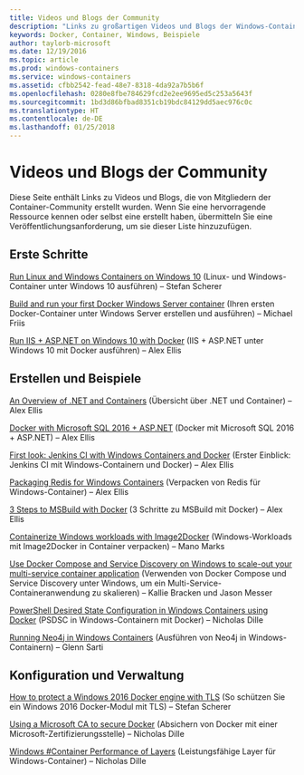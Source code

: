 ```yaml
---
title: Videos und Blogs der Community
description: "Links zu großartigen Videos und Blogs der Windows-Container-Community"
keywords: Docker, Container, Windows, Beispiele
author: taylorb-microsoft
ms.date: 12/19/2016
ms.topic: article
ms.prod: windows-containers
ms.service: windows-containers
ms.assetid: cfbb2542-fead-48e7-8318-4da92a7b5b6f
ms.openlocfilehash: 0280e8fbe784629fcd2e2ee9695ed5c253a5643f
ms.sourcegitcommit: 1bd3d86bfbad8351cb19bdc84129dd5aec976c0c
ms.translationtype: HT
ms.contentlocale: de-DE
ms.lasthandoff: 01/25/2018
---
```

# <a name="community-videos-and-blogs"></a>Videos und Blogs der Community
Diese Seite enthält Links zu Videos und Blogs, die von Mitgliedern der Container-Community erstellt wurden.  Wenn Sie eine hervorragende Ressource kennen oder selbst eine erstellt haben, übermitteln Sie eine Veröffentlichungsanforderung, um sie dieser Liste hinzuzufügen.

## <a name="getting-started"></a>Erste Schritte
[Run Linux and Windows Containers on Windows 10](https://stefanscherer.github.io/run-linux-and-windows-containers-on-windows-10/) (Linux- und Windows-Container unter Windows 10 ausführen) – Stefan Scherer

[Build and run your first Docker Windows Server container](https://blog.docker.com/2016/09/build-your-first-docker-windows-server-container/) (Ihren ersten Docker-Container unter Windows Server erstellen und ausführen) – Michael Friis

[Run IIS + ASP.NET on Windows 10 with Docker](http://blog.alexellis.io/run-iis-asp-net-on-windows-10-with-docker/) (IIS + ASP.NET unter Windows 10 mit Docker ausführen) – Alex Ellis


## <a name="building-and-examples"></a>Erstellen und Beispiele
[An Overview of .NET and Containers](http://blog.alexellis.io/docker-dotnet-containers/) (Übersicht über .NET und Container) – Alex Ellis

[Docker with Microsoft SQL 2016 + ASP.NET](http://blog.alexellis.io/docker-does-sql2016-aspnet/) (Docker mit Microsoft SQL 2016 + ASP.NET) – Alex Ellis

[First look: Jenkins CI with Windows Containers and Docker](http://blog.alexellis.io/continuous-integration-docker-windows-containers/) (Erster Einblick: Jenkins CI mit Windows-Containern und Docker) – Alex Ellis

[Packaging Redis for Windows Containers](http://blog.alexellis.io/packaging-windows-containers/) (Verpacken von Redis für Windows-Container) – Alex Ellis

[3 Steps to MSBuild with Docker](http://blog.alexellis.io/3-steps-to-msbuild-with-docker/) (3 Schritte zu MSBuild mit Docker) – Alex Ellis

[Containerize Windows workloads with Image2Docker](https://blog.docker.com/2016/10/containerize-windows-workloads-image2docker/) (Windows-Workloads mit Image2Docker in Container verpacken) – Mano Marks

[Use Docker Compose and Service Discovery on Windows to scale-out your multi-service container application](https://blogs.technet.microsoft.com/virtualization/2016/10/18/use-docker-compose-and-service-discovery-on-windows-to-scale-out-your-multi-service-container-application/) (Verwenden von Docker Compose und Service Discovery unter Windows, um ein Multi-Service-Containeranwendung zu skalieren) – Kallie Bracken und Jason Messer

[PowerShell Desired State Configuration in Windows Containers using Docker](http://dille.name/blog/2016/06/17/powershell-desired-state-configuration-psdsc-in-windows-containers-using-docker/) (PSDSC in Windows-Containern mit Docker) – Nicholas Dille

[Running Neo4j in Windows Containers](http://glennsarti.github.io/blog/neo4j-nano-containers) (Ausführen von Neo4j in Windows-Containern) – Glenn Sarti

## <a name="configuration-and-managment"></a>Konfiguration und Verwaltung
[How to protect a Windows 2016 Docker engine with TLS](https://stefanscherer.github.io/protecting-a-windows-2016-docker-engine-with-tls/) (So schützen Sie ein Windows 2016 Docker-Modul mit TLS) – Stefan Scherer

[Using a Microsoft CA to secure Docker](http://dille.name/blog/2016/11/08/using-a-microsoft-ca-to-secure-docker/) (Absichern von Docker mit einer Microsoft-Zertifizierungsstelle) – Nicholas Dille 

[Windows #Container Performance of Layers](http://dille.name/blog/2017/01/13/windows-container-performance-of-layers/) (Leistungsfähige Layer für Windows-Container) – Nicholas Dille
